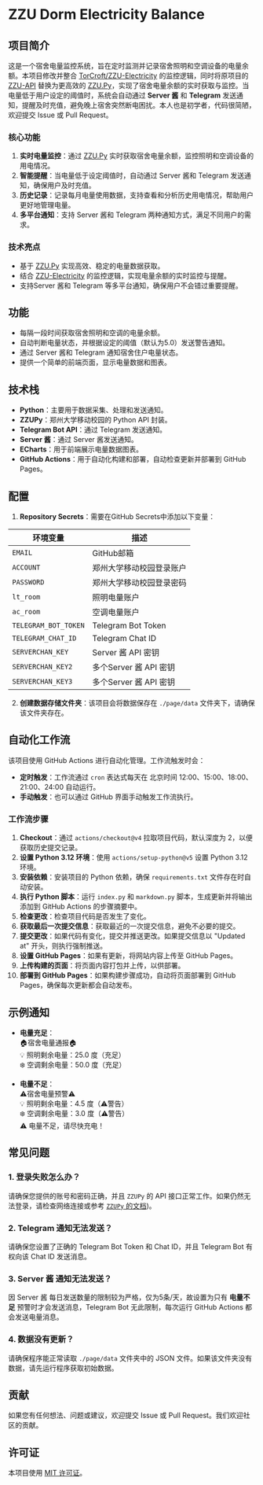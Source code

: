 # ZZU Dorm Electricity Balance

## 项目简介

  这是一个宿舍电量监控系统，旨在定时监测并记录宿舍照明和空调设备的电量余额。本项目修改并整合 [TorCroft/ZZU-Electricity](https://github.com/TorCroft/ZZU-Electricity) 的监控逻辑，同时将原项目的 [ZZU-API](https://github.com/TorCroft/ZZU-API) 替换为更高效的 [ZZU.Py](https://github.com/Illustar0/ZZU.Py)，实现了宿舍电量余额的实时获取与监控。当电量低于用户设定的阈值时，系统会自动通过 **Server 酱** 和 **Telegram** 发送通知，提醒及时充值，避免晚上宿舍突然断电困扰。本人也是初学者，代码很简陋，欢迎提交 Issue 或 Pull Request。
  
### 核心功能

1. **实时电量监控**：通过 [ZZU.Py](https://github.com/Illustar0/ZZU.Py) 实时获取宿舍电量余额，监控照明和空调设备的用电情况。
2. **智能提醒**：当电量低于设定阈值时，自动通过 Server 酱和 Telegram 发送通知，确保用户及时充值。
3. **历史记录**：记录每月电量使用数据，支持查看和分析历史用电情况，帮助用户更好地管理电量。
4. **多平台通知**：支持 Server 酱和 Telegram 两种通知方式，满足不同用户的需求。

### 技术亮点

- 基于 [ZZU.Py](https://github.com/Illustar0/ZZU.Py) 实现高效、稳定的电量数据获取。
- 结合 [ZZU-Electricity](https://github.com/TorCroft/ZZU-Electricity) 的监控逻辑，实现电量余额的实时监控与提醒。
- 支持Server 酱和 Telegram 等多平台通知，确保用户不会错过重要提醒。

## 功能

- 每隔一段时间获取宿舍照明和空调的电量余额。
- 自动判断电量状态，并根据设定的阈值（默认为5.0）发送警告通知。
- 通过 Server 酱和 Telegram 通知宿舍住户电量状态。
- 提供一个简单的前端页面，显示电量数据和图表。

## 技术栈

- **Python**：主要用于数据采集、处理和发送通知。
- **ZZUPy**：郑州大学移动校园的 Python API 封装。
- **Telegram Bot API**：通过 Telegram 发送通知。
- **Server 酱**：通过 Server 酱发送通知。
- **ECharts**：用于前端展示电量数据图表。
- **GitHub Actions**：用于自动化构建和部署，自动检查更新并部署到 GitHub Pages。

## 配置

1. **Repository Secrets**：需要在GitHub Secrets中添加以下变量：

| 环境变量            | 描述                              |
|---------------------|-----------------------------------|
| `EMAIL`             | GitHub邮箱                        |
| `ACCOUNT`           | 郑州大学移动校园登录账户           |
| `PASSWORD`          | 郑州大学移动校园登录密码           |
| `lt_room`           | 照明电量账户                      |
| `ac_room`           | 空调电量账户                      |
| `TELEGRAM_BOT_TOKEN`| Telegram Bot Token                |
| `TELEGRAM_CHAT_ID`  | Telegram Chat ID                  |
| `SERVERCHAN_KEY`    | Server 酱 API 密钥                |
| `SERVERCHAN_KEY2`   | 多个Server 酱 API 密钥            |
| `SERVERCHAN_KEY3`   | 多个Server 酱 API 密钥            |

2. **创建数据存储文件夹**：该项目会将数据保存在 `./page/data` 文件夹下，请确保该文件夹存在。

## 自动化工作流

该项目使用 GitHub Actions 进行自动化管理。工作流触发时会：

- **定时触发**：工作流通过 `cron` 表达式每天在 北京时间 12:00、15:00、18:00、21:00、24:00  自动运行。
- **手动触发**：也可以通过 GitHub 界面手动触发工作流执行。

### 工作流步骤

1. **Checkout**：通过 `actions/checkout@v4` 拉取项目代码，默认深度为 2，以便获取历史提交记录。
2. **设置 Python 3.12 环境**：使用 `actions/setup-python@v5` 设置 Python 3.12 环境。
3. **安装依赖**：安装项目的 Python 依赖，确保 `requirements.txt` 文件存在时自动安装。
4. **执行 Python 脚本**：运行 `index.py` 和 `markdown.py` 脚本，生成更新并将输出添加到 GitHub Actions 的步骤摘要中。
5. **检查更改**：检查项目代码是否发生了变化。
6. **获取最后一次提交信息**：获取最近的一次提交信息，避免不必要的提交。
7. **提交更改**：如果代码有变化，提交并推送更改。如果提交信息以 "Updated at" 开头，则执行强制推送。
8. **设置 GitHub Pages**：如果有更新，将网站内容上传至 GitHub Pages。
9. **上传构建的页面**：将页面内容打包并上传，以供部署。
10. **部署到 GitHub Pages**：如果构建步骤成功，自动将页面部署到 GitHub Pages，确保每次更新都会自动发布。

## 示例通知

- **电量充足**：  
  🏠宿舍电量通报🏠  
  💡 照明剩余电量：25.0 度（充足）  
  ❄️ 空调剩余电量：50.0 度（充足）

- **电量不足**：  
  ⚠️宿舍电量预警⚠️  
  💡 照明剩余电量：4.5 度（⚠️警告）  
  ❄️ 空调剩余电量：3.0 度（⚠️警告）  
  ⚠️ 电量不足，请尽快充电！

## 常见问题

### 1. 登录失败怎么办？

请确保您提供的账号和密码正确，并且 `ZZUPy` 的 API 接口正常工作。如果仍然无法登录，请检查网络连接或参考 [`ZZUPy` 的文档](https://illustar0.github.io/ZZU.Py/))。

### 2. Telegram 通知无法发送？

请确保您设置了正确的 Telegram Bot Token 和 Chat ID，并且 Telegram Bot 有权向该 Chat ID 发送消息。

### 3. Server 酱 通知无法发送？

因 Server 酱 每日发送数量的限制较为严格，仅为5条/天，故设置为只有 **电量不足** 预警时才会发送消息，Telegram Bot 无此限制，每次运行 GitHub Actions 都会发送电量消息。

### 4. 数据没有更新？

请确保程序能正常读取 `./page/data` 文件夹中的 JSON 文件。如果该文件夹没有数据，请先运行程序获取初始数据。

## 贡献

如果您有任何想法、问题或建议，欢迎提交 Issue 或 Pull Request。我们欢迎社区的贡献。

## 许可证

本项目使用 [MIT 许可证](LICENSE)。

